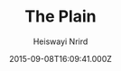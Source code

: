 ---
title: The Plain
github: https://github.com/heiswayi/the-plain
demo: https://heiswayi.github.io/the-plain/
author: Heiswayi Nrird
ssg:
  - Jekyll
cms:
  - Markdown
date: 2015-09-08T16:09:41.000Z
description: A minimalist Jekyll theme, ideally designed for your personal blog use.
draft: true
publish_date: '2015-09-08T16:09:41Z'
update_date: '2021-10-18T07:09:19Z'
github_star: 496
github_fork: 323
---